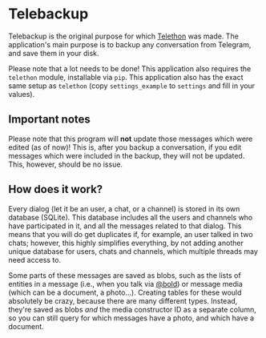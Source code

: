 # Telebackup
Telebackup is the original purpose for which [Telethon](https://github.com/LonamiWebs/Telethon) was made.
The application's main purpose is to backup any conversation from Telegram, and save them in your disk.

Please note that a lot needs to be done! This application also requires the `telethon` module, installable via `pip`.
This application also has the exact same setup as `telethon` (copy `settings_example` to `settings` and fill in your values).

## Important notes
Please note that this program will **not** update those messages which were edited (as of now)! This is, after you
backup a conversation, if you edit messages which were included in the backup, they will not be updated.
This, however, should be no issue.

## How does it work?
Every dialog (let it be an user, a chat, or a channel) is stored in its own database (SQLite). This database includes all
the users and channels who have participated in it, and all the messages related to that dialog. This means that
you will do get duplicates if, for example, an user talked in two chats; however, this highly simplifies everything,
by not adding another unique database for users, chats and channels, which multiple threads may need access to.

Some parts of these messages are saved as blobs, such as the lists of entities in a message (i.e., when you talk via
[@bold](https://telegram.me/bold)) or message media (which can be a document, a photo...). Creating tables for these
would absolutely be crazy, because there are many different types. Instead, they're saved as blobs _and_ the media
constructor ID as a separate column, so you can still query for which messages have a photo, and which have a document.